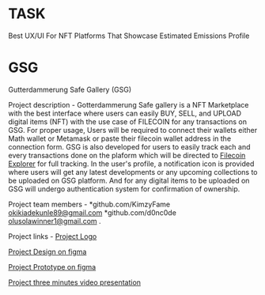 # TASK
Best UX/UI For NFT Platforms That Showcase Estimated Emissions Profile

# GSG
Gutterdammerung Safe Gallery (GSG)

Project description - 
Gotterdammerung Safe gallery is a NFT Marketplace with the best interface where users can easily BUY, SELL, and UPLOAD digital items (NFT) with the use case of FILECOIN for any transactions on GSG.
For proper usage, Users will be required to connect their wallets either Math wallet or Metamask or paste their filecoin wallet address in the connection form.
GSG is also developed for users to easily track each and every transactions done on the plaform which will be directed to [Filecoin Explorer](https://filfox.info/en) for full tracking.
In the user's profile, a notification icon is provided where users will get any latest developments or any upcoming collections to be uploaded on GSG platform.
And for any digital items to be uploaded on GSG will undergo authentication system for confirmation of ownership.

Project team members - *github.com/KimzyFame okikiadekunle89@gmail.com *github.com/d0nc0de olusolawinner1@gmail.com .


Project links - [Project Logo](https://www.dropbox.com/s/ywdnvqx7x2ix431/loooo.png?dl=0)

[Project Design on figma](https://www.figma.com/file/fMwZMXn6UkNjZhv7GHJ1rz/MARKETPLACE)

[Project Prototype on figma](https://www.figma.com/proto/fMwZMXn6UkNjZhv7GHJ1rz/MARKETPLACE?node-id=0%3A1&fuid=1087454672063604446)

[Project three minutes video presentation](https://www.dropbox.com/s/0eigx2ma2g76uk9/InShot_20220715_112102087.mp4?dl=0)
